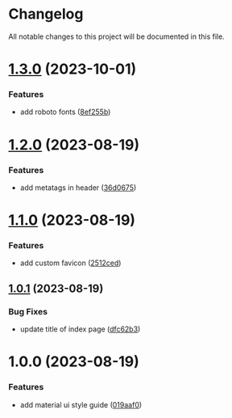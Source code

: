 # Changelog

All notable changes to this project will be documented in this file.

# [1.3.0](https://github.com/YasminTeles/new-frontend/compare/1.2.0...1.3.0) (2023-10-01)


### Features

* add roboto fonts ([8ef255b](https://github.com/YasminTeles/new-frontend/commit/8ef255b0e0718b2595a9a1991b6d1b64f4ed43f7))

# [1.2.0](https://github.com/YasminTeles/new-frontend/compare/1.1.0...1.2.0) (2023-08-19)


### Features

* add metatags in header ([36d0675](https://github.com/YasminTeles/new-frontend/commit/36d0675dce873cb706d99825d230419a394d8fd2))

# [1.1.0](https://github.com/YasminTeles/new-frontend/compare/1.0.1...1.1.0) (2023-08-19)


### Features

* add custom favicon ([2512ced](https://github.com/YasminTeles/new-frontend/commit/2512cedcc732d3a03e5b0b0a6d767bd99c8d9372))

## [1.0.1](https://github.com/YasminTeles/new-frontend/compare/1.0.0...1.0.1) (2023-08-19)


### Bug Fixes

* update title of index page ([dfc62b3](https://github.com/YasminTeles/new-frontend/commit/dfc62b31b2fa6ae9d1e45c0da8b4b510052fcbda))

# 1.0.0 (2023-08-19)


### Features

* add material ui style guide ([019aaf0](https://github.com/YasminTeles/new-frontend/commit/019aaf0117972dbedd5c0dd3f7961acf0af69924))
